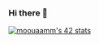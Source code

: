 ### Hi there 👋

[![moouaamm's 42 stats](https://badge.mediaplus.ma/darkblue/moouaamm?UM6P=off)](https://github.com/oakoudad/badge42)
<!--
**MedWA3MO/MedWA3MO** is a ✨ _special_ ✨ repository because its `README.md` (this file) appears on your GitHub profile.

Here are some ideas to get you started:
- 🔭 I’m currently working on ...
- 🌱 I’m currently learning ...
- 👯 I’m looking to collaborate on ...
- 🤔 I’m looking for help with ...
- 💬 Ask me about ...
- 📫 How to reach me: ...
- 😄 Pronouns: ...
- ⚡ Fun fact: ...
-->
